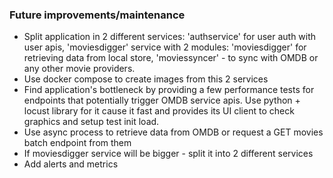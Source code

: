 ### Future improvements/maintenance
- Split application in 2 different services: 'authservice' for user auth with user apis, 'moviesdigger' service with 2 modules:
'moviesdigger' for retrieving data from local store, 'moviessyncer' - to sync with OMDB or any other movie providers.
- Use docker compose to create images from this 2 services
- Find application's bottleneck by providing a few performance tests for endpoints that potentially trigger OMDB service apis.
Use python + locust library for it cause it fast and provides its UI client to check graphics and setup test init load.
- Use async process to retrieve data from OMDB or request a GET movies batch endpoint from them
- If moviesdigger service will be bigger - split it into 2 different services
- Add alerts and metrics